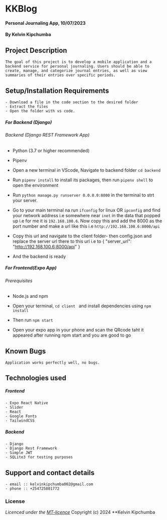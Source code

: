 # KKBlog
#### Personal Journaling App, 10/07/2023
#### **By Kelvin Kipchumba**
## Project Description
    The goal of this project is to develop a mobile application and a backend service for personal journaling. Users should be able to create, manage, and categorize journal entries, as well as view summaries of their entries over specific periods.
    
## Setup/Installation Requirements
    - Download a file in the code section to the desired folder
    - Extract the files
    - Open the folder with vs code.

##### For Backend (Django)
###### Backend (Django REST Framework App)
- Python (3.7 or higher recommended)
- Pipenv

- Open a new terminal in VScode,  Navigate to backend folder ```cd backend```
- Run ```pipenv install``` to install its packages, then run ```pipenv shell``` to open the environment
- Run ```python manage.py runserver 0.0.0.0:8000``` in the terminal to strt your server.
- Go to your main terminal na run  ```ifconfig``` for linux OR ```ipconfig``` and find your network address i.e somewhere near ``inet`` in the data that popped up i.e for me it is ``192.168.100.6``. Now copy this and add the 8000 as the port number and make a url like this i.e ```http://192.168.100.6:8000/api```
- Copy this url and navigate to the client folder- then config.json and replace the server url there to this url i.e to
    {
    "server_url": "http://192.168.100.6:8000/api"
    } 
- And the backend is ready 


##### For Frontend(Expo App)
###### Prerequisites
- Node.js and npm

- Open your terminal, ```cd client ``` and install dependencies using ```npm install```
- Then run ```npm start```
- Open your expo app in your phone and scan the QRcode taht it appeared after running npm start and you are good to go

       

## Known Bugs
    Application works perfectly well, no bugs.

## Technologies used
##### Frontend
    - Expo React Native
    - Slider
    - React 
    - Google Fonts
    - TailwindCSS

##### Backend
    - Django
    - Django Rest Framework
    - Simple JWT
    - SQLite3 for testing purposes

## Support and contact details
    - email :: kelvinkipchumba002@gmail.com
    - phone :: +254725801772

### License
*Licenced under the [MT-licence](https://github.com/k-koech/Journal-Shamiri/blob/master/LICENSE.md)*
Copyright (c) 2024 **Kelvin Kipchumba
